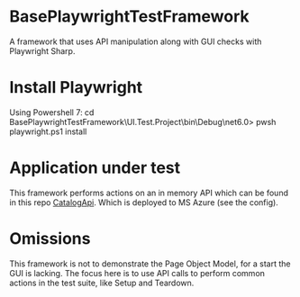 # BasePlaywrightTestFramework
A framework that uses API manipulation along with GUI checks with Playwright Sharp.

# Install Playwright
Using Powershell 7: cd BasePlaywrightTestFramework\UI.Test.Project\bin\Debug\net6.0> pwsh playwright.ps1 install

# Application under test
This framework performs actions on an in memory API which can be found in this repo [CatalogApi](https://github.com/jholsgrove/CatalogApi). Which is deployed to MS Azure (see the config).

# Omissions
This framework is not to demonstrate the Page Object Model, for a start the GUI is lacking. The focus here is to use API calls to perform common actions in the test suite, like Setup and Teardown.